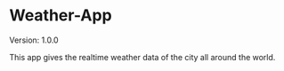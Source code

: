 # Weather-App
Version: 1.0.0

This app gives the realtime weather data of the city all around the world.
